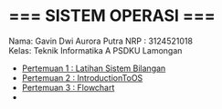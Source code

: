 # === SISTEM OPERASI ===
Nama: Gavin Dwi Aurora Putra
NRP : 3124521018  
Kelas: Teknik Informatika A PSDKU Lamongan  

- [Pertemuan 1 : Latihan Sistem Bilangan](https://github.com/GapsMyers/SisOp-2025/blob/main/Tugas%201/1.md)
- [Pertemuan 2 : IntroductionToOS](IntroductionToOS.md)
- [Pertemuan 3 : Flowchart](Computer.jpg)
- 
